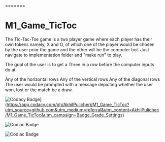 
=======
# M1_Game_TicToc
The Tic-Tac-Toe game is a two player game where each player has their own tokens namely, X and O, of which one of the player would be chosen by the user prior the game and the other will be the computer bot. Just navigate to implementation folder and "make run" to play.

The goal of the user is to get a Three in a row before the computer inputs do at:

Any of the horizontal rows
Any of the vertical rows
Any of the diagonal rows
The user would be prompted with a message depicting whether the user won, lost or the match be a draw.


![Codacy Badge](https://api.codacy.com/project/badge/Grade/9197075a610c409c872d7c184f2f7e4d)](https://app.codacy.com/gh/AkhilPulicheri/M1_Game_TicToc?utm_source=github.com&utm_medium=referral&utm_content=AkhilPulicheri/M1_Game_TicToc&utm_campaign=Badge_Grade_Settings)

![Codiac Badge](https://api.codiga.io/project/29855/score/svg)

![Codiac Badge](https://api.codiga.io/project/29855/status/svg)
